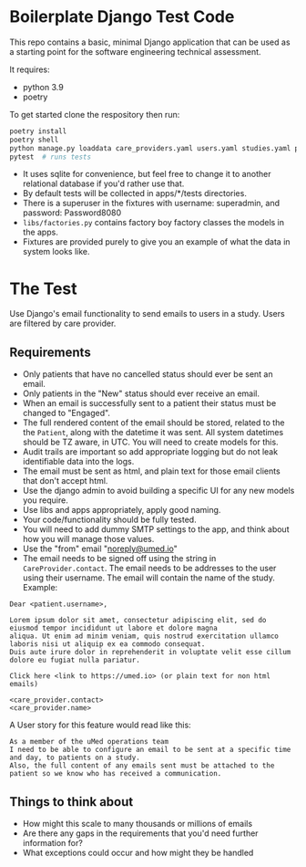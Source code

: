 # Boilerplate Django Test Code

This repo contains a basic, minimal Django application that can be used as a starting point for the software engineering
technical assessment.

It requires:

* python 3.9
* poetry

To get started clone the respository then run:

```bash
poetry install
poetry shell
python manage.py loaddata care_providers.yaml users.yaml studies.yaml patients.yaml
pytest  # runs tests
```

* It uses sqlite for convenience, but feel free to change it to another relational database if you'd rather use that.
* By default tests will be collected in apps/*/tests directories.
* There is a superuser in the fixtures with username: superadmin, and password: Password8080
* `libs/factories.py` contains factory boy factory classes the models in the apps.
* Fixtures are provided purely to give you an example of what the data in system looks like.

# The Test

Use Django's email functionality to send emails to users in a study. Users are filtered by care provider.


## Requirements

* Only patients that have no cancelled status should ever be sent an email.
* Only patients in the "New" status should ever receive an email.
* When an email is successfully sent to a patient their status must be changed to "Engaged".
* The full rendered content of the email should be stored, related to the the `Patient`, along with the datetime 
  it was sent. All system datetimes should be TZ aware, in UTC. You will need to create models for this.
* Audit trails are important so add appropriate logging but do not leak identifiable data into the logs.
* The email must be sent as html, and plain text for those email clients that don't accept html.
* Use the django admin to avoid building a specific UI for any new models you require.
* Use libs and apps appropriately, apply good naming.
* Your code/functionality should be fully tested.
* You will need to add dummy SMTP settings to the app, and think about how you will manage those values.
* Use the "from" email "noreply@umed.io"
* The email needs to be signed off using the string in `CareProvider.contact`. The email needs to be addresses to the 
  user using their username. The email will contain the name of the study. Example:

```
Dear <patient.username>,

Lorem ipsum dolor sit amet, consectetur adipiscing elit, sed do eiusmod tempor incididunt ut labore et dolore magna 
aliqua. Ut enim ad minim veniam, quis nostrud exercitation ullamco laboris nisi ut aliquip ex ea commodo consequat. 
Duis aute irure dolor in reprehenderit in voluptate velit esse cillum dolore eu fugiat nulla pariatur.

Click here <link to https://umed.io> (or plain text for non html emails)

<care_provider.contact>
<care_provider.name>
```

A User story for this feature would read like this:

```
As a member of the uMed operations team
I need to be able to configure an email to be sent at a specific time and day, to patients on a study.
Also, the full content of any emails sent must be attached to the patient so we know who has received a communication.
```

## Things to think about

* How might this scale to many thousands or millions of emails
* Are there any gaps in the requirements that you'd need further information for?
* What exceptions could occur and how might they be handled